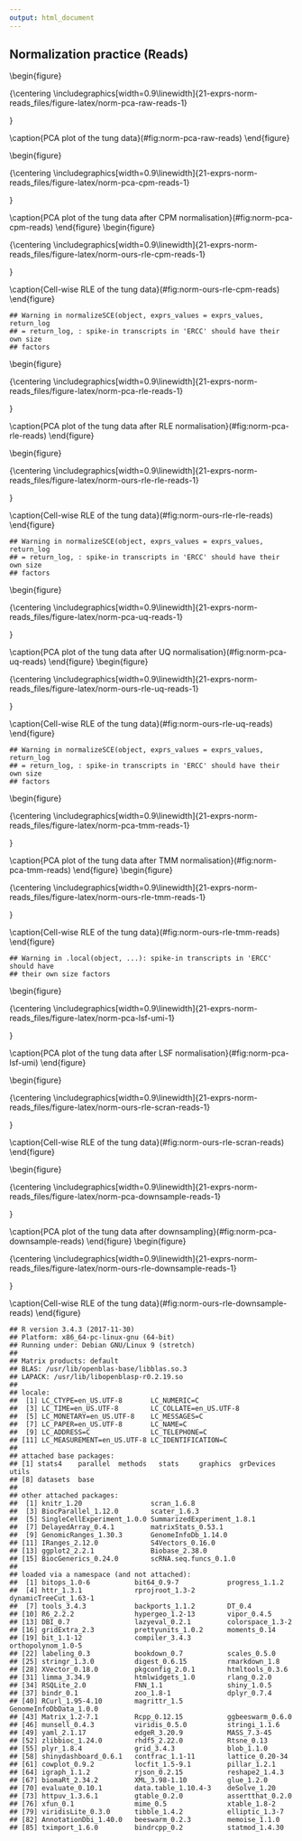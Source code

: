 ```yaml
---
output: html_document
---
```


## Normalization practice (Reads)



\begin{figure}

{\centering \includegraphics[width=0.9\linewidth]{21-exprs-norm-reads_files/figure-latex/norm-pca-raw-reads-1} 

}

\caption{PCA plot of the tung data}(\#fig:norm-pca-raw-reads)
\end{figure}

\begin{figure}

{\centering \includegraphics[width=0.9\linewidth]{21-exprs-norm-reads_files/figure-latex/norm-pca-cpm-reads-1} 

}

\caption{PCA plot of the tung data after CPM normalisation}(\#fig:norm-pca-cpm-reads)
\end{figure}
\begin{figure}

{\centering \includegraphics[width=0.9\linewidth]{21-exprs-norm-reads_files/figure-latex/norm-ours-rle-cpm-reads-1} 

}

\caption{Cell-wise RLE of the tung data}(\#fig:norm-ours-rle-cpm-reads)
\end{figure}


```
## Warning in normalizeSCE(object, exprs_values = exprs_values, return_log
## = return_log, : spike-in transcripts in 'ERCC' should have their own size
## factors
```

\begin{figure}

{\centering \includegraphics[width=0.9\linewidth]{21-exprs-norm-reads_files/figure-latex/norm-pca-rle-reads-1} 

}

\caption{PCA plot of the tung data after RLE normalisation}(\#fig:norm-pca-rle-reads)
\end{figure}

\begin{figure}

{\centering \includegraphics[width=0.9\linewidth]{21-exprs-norm-reads_files/figure-latex/norm-ours-rle-rle-reads-1} 

}

\caption{Cell-wise RLE of the tung data}(\#fig:norm-ours-rle-rle-reads)
\end{figure}


```
## Warning in normalizeSCE(object, exprs_values = exprs_values, return_log
## = return_log, : spike-in transcripts in 'ERCC' should have their own size
## factors
```

\begin{figure}

{\centering \includegraphics[width=0.9\linewidth]{21-exprs-norm-reads_files/figure-latex/norm-pca-uq-reads-1} 

}

\caption{PCA plot of the tung data after UQ normalisation}(\#fig:norm-pca-uq-reads)
\end{figure}
\begin{figure}

{\centering \includegraphics[width=0.9\linewidth]{21-exprs-norm-reads_files/figure-latex/norm-ours-rle-uq-reads-1} 

}

\caption{Cell-wise RLE of the tung data}(\#fig:norm-ours-rle-uq-reads)
\end{figure}


```
## Warning in normalizeSCE(object, exprs_values = exprs_values, return_log
## = return_log, : spike-in transcripts in 'ERCC' should have their own size
## factors
```

\begin{figure}

{\centering \includegraphics[width=0.9\linewidth]{21-exprs-norm-reads_files/figure-latex/norm-pca-tmm-reads-1} 

}

\caption{PCA plot of the tung data after TMM normalisation}(\#fig:norm-pca-tmm-reads)
\end{figure}
\begin{figure}

{\centering \includegraphics[width=0.9\linewidth]{21-exprs-norm-reads_files/figure-latex/norm-ours-rle-tmm-reads-1} 

}

\caption{Cell-wise RLE of the tung data}(\#fig:norm-ours-rle-tmm-reads)
\end{figure}


```
## Warning in .local(object, ...): spike-in transcripts in 'ERCC' should have
## their own size factors
```

\begin{figure}

{\centering \includegraphics[width=0.9\linewidth]{21-exprs-norm-reads_files/figure-latex/norm-pca-lsf-umi-1} 

}

\caption{PCA plot of the tung data after LSF normalisation}(\#fig:norm-pca-lsf-umi)
\end{figure}

\begin{figure}

{\centering \includegraphics[width=0.9\linewidth]{21-exprs-norm-reads_files/figure-latex/norm-ours-rle-scran-reads-1} 

}

\caption{Cell-wise RLE of the tung data}(\#fig:norm-ours-rle-scran-reads)
\end{figure}

\begin{figure}

{\centering \includegraphics[width=0.9\linewidth]{21-exprs-norm-reads_files/figure-latex/norm-pca-downsample-reads-1} 

}

\caption{PCA plot of the tung data after downsampling}(\#fig:norm-pca-downsample-reads)
\end{figure}
\begin{figure}

{\centering \includegraphics[width=0.9\linewidth]{21-exprs-norm-reads_files/figure-latex/norm-ours-rle-downsample-reads-1} 

}

\caption{Cell-wise RLE of the tung data}(\#fig:norm-ours-rle-downsample-reads)
\end{figure}
















```
## R version 3.4.3 (2017-11-30)
## Platform: x86_64-pc-linux-gnu (64-bit)
## Running under: Debian GNU/Linux 9 (stretch)
## 
## Matrix products: default
## BLAS: /usr/lib/openblas-base/libblas.so.3
## LAPACK: /usr/lib/libopenblasp-r0.2.19.so
## 
## locale:
##  [1] LC_CTYPE=en_US.UTF-8       LC_NUMERIC=C              
##  [3] LC_TIME=en_US.UTF-8        LC_COLLATE=en_US.UTF-8    
##  [5] LC_MONETARY=en_US.UTF-8    LC_MESSAGES=C             
##  [7] LC_PAPER=en_US.UTF-8       LC_NAME=C                 
##  [9] LC_ADDRESS=C               LC_TELEPHONE=C            
## [11] LC_MEASUREMENT=en_US.UTF-8 LC_IDENTIFICATION=C       
## 
## attached base packages:
## [1] stats4    parallel  methods   stats     graphics  grDevices utils    
## [8] datasets  base     
## 
## other attached packages:
##  [1] knitr_1.20                 scran_1.6.8               
##  [3] BiocParallel_1.12.0        scater_1.6.3              
##  [5] SingleCellExperiment_1.0.0 SummarizedExperiment_1.8.1
##  [7] DelayedArray_0.4.1         matrixStats_0.53.1        
##  [9] GenomicRanges_1.30.3       GenomeInfoDb_1.14.0       
## [11] IRanges_2.12.0             S4Vectors_0.16.0          
## [13] ggplot2_2.2.1              Biobase_2.38.0            
## [15] BiocGenerics_0.24.0        scRNA.seq.funcs_0.1.0     
## 
## loaded via a namespace (and not attached):
##  [1] bitops_1.0-6           bit64_0.9-7            progress_1.1.2        
##  [4] httr_1.3.1             rprojroot_1.3-2        dynamicTreeCut_1.63-1 
##  [7] tools_3.4.3            backports_1.1.2        DT_0.4                
## [10] R6_2.2.2               hypergeo_1.2-13        vipor_0.4.5           
## [13] DBI_0.7                lazyeval_0.2.1         colorspace_1.3-2      
## [16] gridExtra_2.3          prettyunits_1.0.2      moments_0.14          
## [19] bit_1.1-12             compiler_3.4.3         orthopolynom_1.0-5    
## [22] labeling_0.3           bookdown_0.7           scales_0.5.0          
## [25] stringr_1.3.0          digest_0.6.15          rmarkdown_1.8         
## [28] XVector_0.18.0         pkgconfig_2.0.1        htmltools_0.3.6       
## [31] limma_3.34.9           htmlwidgets_1.0        rlang_0.2.0           
## [34] RSQLite_2.0            FNN_1.1                shiny_1.0.5           
## [37] bindr_0.1              zoo_1.8-1              dplyr_0.7.4           
## [40] RCurl_1.95-4.10        magrittr_1.5           GenomeInfoDbData_1.0.0
## [43] Matrix_1.2-7.1         Rcpp_0.12.15           ggbeeswarm_0.6.0      
## [46] munsell_0.4.3          viridis_0.5.0          stringi_1.1.6         
## [49] yaml_2.1.17            edgeR_3.20.9           MASS_7.3-45           
## [52] zlibbioc_1.24.0        rhdf5_2.22.0           Rtsne_0.13            
## [55] plyr_1.8.4             grid_3.4.3             blob_1.1.0            
## [58] shinydashboard_0.6.1   contfrac_1.1-11        lattice_0.20-34       
## [61] cowplot_0.9.2          locfit_1.5-9.1         pillar_1.2.1          
## [64] igraph_1.1.2           rjson_0.2.15           reshape2_1.4.3        
## [67] biomaRt_2.34.2         XML_3.98-1.10          glue_1.2.0            
## [70] evaluate_0.10.1        data.table_1.10.4-3    deSolve_1.20          
## [73] httpuv_1.3.6.1         gtable_0.2.0           assertthat_0.2.0      
## [76] xfun_0.1               mime_0.5               xtable_1.8-2          
## [79] viridisLite_0.3.0      tibble_1.4.2           elliptic_1.3-7        
## [82] AnnotationDbi_1.40.0   beeswarm_0.2.3         memoise_1.1.0         
## [85] tximport_1.6.0         bindrcpp_0.2           statmod_1.4.30
```

